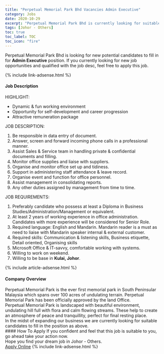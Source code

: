 ```yaml
---
title: "Perpetual Memorial Park Bhd Vacancies Admin Executive" 
category: Jobs 
date: 2020-10-29 
excerpt: "Perpetual Memorial Park Bhd is currently looking for suitable person to fill in the Admin Executive which positioned at Johor - Others" 
tags: [Johor - Others] 
toc: true 
toc_label: TOC 
toc_icon: "fire" 
--- 
```


<p>Perpetual Memorial Park Bhd is looking for new potential candidates to fill in for <b>Admin Executive</b> position. If you currently looking for new job opportunities and qualified with the job desc, feel free to apply this job.
</p>{% include link-adsense.html %} 
<div><div><h4>Job Description</h4></div><div><div><span><div><div>HIGHLIGHT:</div><ul><li>Dynamic &amp; fun working environment</li><li>Opportunity for self-development and career progression</li><li>Attractive remuneration package</li></ul><div>JOB DESCRIPTION:</div><ol><li>Be responsible in data entry of document.</li><li>Answer, screen and forward incoming phone calls in a professional manner.</li><li>Assist Sales &amp; Service team in handling private &amp; confidential documents and filling.</li><li>Monitor office supplies and liaise with suppliers.</li><li>Organise and monitor office set up and tidiness.</li><li>Support in administering staff attendance &amp; leave record.</li><li>Organise event and function for office personnel.</li><li>Assist management in consolidating reports.</li><li>Any other duties assigned by management from time to time.</li></ol><div>JOB REQUIREMENTS:</div><ol><li>Preferably candidate who possess at least a Diploma in Business Studies/Administration/Management or equivalent.</li><li>At least 2 years of working experience in office administration. Candidates with more experience will be considered for Senior Role.</li><li>Required language: English and Mandarin. Mandarin reader is a must as need to liaise with Mandarin speaker internal &amp; external customer.</li><li>Required skills: Communication &amp; listening skills, Business etiquette, Detail oriented, Organising skills</li><li>Microsoft Office &amp; IT-savvy, comfortable working with systems.</li><li>Willing to work on weekend.</li><li>Willing to be base in <strong>Kulai, Johor</strong>.&#160;</li></ol></div></span></div></div></div> 
{% include article-adsense.html %} 
<div><div><h4>Company Overview</h4></div><div><div><span><div><div>Perpetual Memorial Park is the ever first memorial park in South Peninsular Malaysia which spans over 100 acres of undulating terrain. Perpetual Memorial Park has been officially approved by the land Office.</div>
<div>Perpetual Memorial Park is landscaped with beautiful environment, undulating hill full with flora and calm flowing streams. These help to create an atmosphere of peace and tranquillity, perfect for final resting place.</div>
<div>In the midst of expanding our business we are currently looking for suitable candidates to fill in the position as above.</div></div></span></div></div></div> 
#### How To Apply 
If you confident and feel that this job is suitable to you, go ahead take your action now. <br/> 
Hope you find your dream job in Johor - Others. <br/> 
<a href="https://www.jobstreet.com.my/en/job/admin-executive-4414112?jobId=jobstreet-my-job-4414112&sectionRank=2&token=0~2cc9a854-a3d2-4d38-8ea0-3133aacf417d&fr=SRP%20View%20In%20New%20Ta" class="btn btn--info" target="_blank" rel="nofollow noopenner">Apply Online</a> 
{% include link-adsense.html %} 